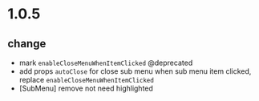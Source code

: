 # 1.0.5

## change
- mark `enableCloseMenuWhenItemClicked` @deprecated
- add props `autoClose` for close sub menu when sub menu item clicked, replace `enableCloseMenuWhenItemClicked`
- [SubMenu] remove not need highlighted
